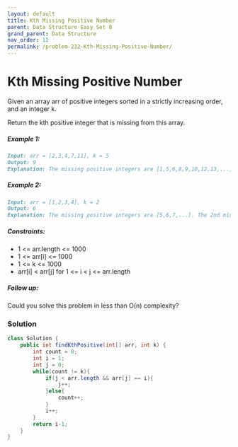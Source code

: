 ```yaml
---
layout: default
title: Kth Missing Positive Number
parent: Data Structure Easy Set 8
grand_parent: Data Structure
nav_order: 12
permalink: /problem-232-Kth-Missing-Positive-Number/
---
```

# Kth Missing Positive Number

Given an array arr of positive integers sorted in a strictly increasing order, and an integer k.

Return the kth positive integer that is missing from this array.

##### Example 1:
```markdown
Input: arr = [2,3,4,7,11], k = 5
Output: 9
Explanation: The missing positive integers are [1,5,6,8,9,10,12,13,...]. The 5th missing positive integer is 9.
```
##### Example 2:
```markdown
Input: arr = [1,2,3,4], k = 2
Output: 6
Explanation: The missing positive integers are [5,6,7,...]. The 2nd missing positive integer is 6.
```
##### Constraints:
* 1 <= arr.length <= 1000
* 1 <= arr[i] <= 1000
* 1 <= k <= 1000
* arr[i] < arr[j] for 1 <= i < j <= arr.length

##### Follow up:

Could you solve this problem in less than O(n) complexity?

### Solution
```java
class Solution {
    public int findKthPositive(int[] arr, int k) {
        int count = 0;
        int i = 1;
        int j = 0;
        while(count != k){
            if(j < arr.length && arr[j] == i){
                j++;
            }else{
                count++;
            }
            i++;
        }
        return i-1;
    }
}
```